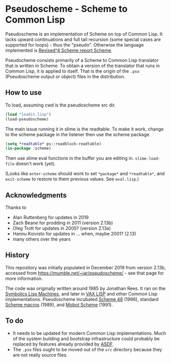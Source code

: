 # Pseudoscheme - Scheme to Common Lisp

Pseudoscheme is an implementation of Scheme on top of Common Lisp.  It
lacks upward continuations and full tail recursion (some special cases
are supported for loops) - thus the "pseudo".  Otherwise the language
implemented is [Revised^4 Scheme report
Scheme](https://dspace.mit.edu/handle/1721.1/6424).

Pseudocheme consists primarily of a Scheme to Common Lisp translator
that is written in Scheme.  To obtain a version of the translator that
runs in Common Lisp, it is applied to itself.  That is the origin of
the `.pso` (Pseudoscheme output or object) files in the distribution.

## How to use

To load, assuming cwd is the pseudoscheme src dir.

```lisp
(load "loadit.lisp")
(load-pseudoscheme)
```

The main issue running it in slime is the readtable. To make it work, 
change to the scheme package in the listener then use the scheme package.

```lisp
(setq *readtable* ps::roadblock-readtable)
(in-package :scheme)
```
Then use slime eval functions in the buffer you are editing in. 
`slime-load-file` doesn't work (yet).

(Looks like `enter-scheme` should work to set `*package*` and
`*readtable*`, and `exit-scheme` to restore to them previous values.
See `eval.lisp`.)

## Acknowledgments

Thanks to
 * Alan Ruttenberg for updates in 2019
 * Zach Beane for prodding in 2011 (version 2.13b)
 * Oleg Trott for updates in 2005? (version 2.13a)
 * Hannu Koivisto for updates in ... when, maybe 2001? (2.13)
 * many others over the years

## History

This repository was initially populated in December 2019 from version
2.13b, accessed from https://mumble.net/~jar/pseudoscheme/ - see that
page for more information.

The code was originally written around 1985 by Jonathan Rees.  It ran
on the [Symbolics Lisp Machines](https://en.wikipedia.org/wiki/Lisp_machine),
and later in [VAX LISP](https://en.wikipedia.org/wiki/Vax_Common_Lisp)
and other Common
Lisp implementations.  Pseudoscheme incubated 
[Scheme 48](http://s48.org/) (1986),
standard [Scheme macros](http://3e8.org/pub/pdf-t1/macros_that_work.pdf)
(1989), and 
[Mobot Scheme](https://mumble.net/~jar/pubs/scheme-mobile-robots.pdf) (1991).

## To do

 * It needs to be updated for modern Common Lisp implementations. Much of the system building and bootstrap infrastructure could probably be replaced by features already provided by [ASDF](https://common-lisp.net/project/asdf/).
 * The `.pso` files ought to be moved out of the `src` directory because they are not really source files.
